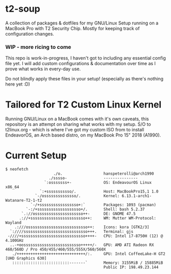 # t2-soup
A collection of packages & dotfiles for my GNU/Linux Setup running on a MacBook Pro with T2 Security Chip.
Mostly for keeping track of configuration changes.

### WIP - more ricing to come
This repo is work-in-progress, I haven't got to including any essential config file yet. I will add custom configurations & documentation over time as I prove what works in every-day use.

Do not blindly apply these files in your setup! (especially as there's nothing here yet :D)

# Tailored for T2 Custom Linux Kernel
Running GNU/Linux on a MacBook comes with it's own caveats, this repository is an attempt on sharing what works with my setup. 
S/O to t2linux.org - which is where I've got my custom ISO from to install EndeavorOS, an Arch based distro, on my MacBook Pro 15" 2018 (A1990).

# Current Setup
```
$ neofetch
                     ./o.                  hanspeterolli@arch1990 
                   ./sssso-                --------------- 
                 `:osssssss+-              OS: EndeavourOS Linux x86_64 
               `:+sssssssssso/.            Host: MacBookPro15,1 1.0 
             `-/ossssssssssssso/.          Kernel: 6.13.1-arch1-Watanare-T2-1-t2 
           `-/+sssssssssssssssso+:`        Packages: 1093 (pacman)
         `-:/+sssssssssssssssssso+/.       Shell: bash 5.2.37 
       `.://osssssssssssssssssssso++-      DE: GNOME 47.5 
      .://+ssssssssssssssssssssssso++:     WM: Mutter WM-Protocol: Wayland
    .:///ossssssssssssssssssssssssso++:    Icons: kora [GTK2/3] 
  `:////ssssssssssssssssssssssssssso+++.   Terminal: gjs 
 -////+ssssssssssssssssssssssssssso++++-   CPU: Intel i7-8750H (12) @ 4.100GHz 
  ..-+oosssssssssssssssssssssssso+++++/-   GPU: AMD ATI Radeon RX 460/560D / Pro 450/455/460/555/555X/560/560X 
   ./++++++++++++++++++++++++++++++/:.     GPU: Intel CoffeeLake-H GT2 [UHD Graphics 630] 
   :::::::::::::::::::::::::-------`       Memory: 3155MiB / 15885MiB
                                           Public IP: 198.49.23.144

```
                                           
                                           
                                           
                                           

                                                                   
                                                                   
